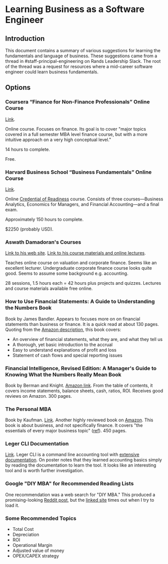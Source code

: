 # Learning Business as a Software Engineer

## Introduction

This document contains a summary of various suggestions for learning the fundamentals and language of business. These suggestions came from a thread in #staff-principal-engineering on Rands Leadership Slack. The root of the thread was a request for resources where a mid-career software engineer could learn business fundamentals.

## Options

### Coursera “Finance for Non-Finance Professionals” Online Course

[Link](https://www.coursera.org/learn/finance-for-non-finance?#about).

Online course. Focuses on finance. Its goal is to cover "major topics covered in a full semester MBA level finance course, but with a more intuitive approach on a very high conceptual level."

14 hours to complete.

Free.

### Harvard Business School “Business Fundamentals” Online Course

[Link](https://online.hbs.edu/courses/core/).

Online [Credential of Readiness](https://online.hbs.edu/courses/core/) course. Consists of three courses—Business Analytics, Economics for Managers, and Financial Accounting—and a final exam.

Approximately 150 hours to complete.

$2250 (probably USD).

### Aswath Damadoran's Courses

[Link to his web site](http://pages.stern.nyu.edu/~adamodar/). [Link to his course materials and online lectures](http://pages.stern.nyu.edu/~adamodar/New_Home_Page/regularclass.htm).

Teaches online course on valuation and corporate finance. Seems like an excellent lecturer. Undergraduate corporate finance course looks quite good. Seems to assume some background e.g. accounting.

28 sessions, 1.5 hours each = 42 hours plus projects and quizzes.
Lectures and course materials available free online.

### How to Use Financial Statements: A Guide to Understanding the Numbers Book

Book by James Bandler. Appears to focuses more on on financial statements than business or finance. It is a quick read at about 130 pages. Quoting from the [Amazon description](https://www.amazon.ca/How-Use-Financial-Statements-Understanding/dp/078630197X), this book covers:

* An overview of financial statements, what they are, and what they tell us
* A thorough, yet basic introduction to the accrual
* Easy to understand explanations of profit and loss
* Statement of cash flows and special reporting issues

### Financial Intelligence, Revised Edition: A Manager's Guide to Knowing What the Numbers Really Mean Book

Book by Berman and Knight. [Amazon link](https://www.amazon.ca/dp/B00AXS5EAK/ref=dp-kindle-redirect?_encoding=UTF8&btkr=1). From the table of contents, it covers income statements, balance sheets, cash, ratios, ROI. Receives good reviews on Amazon. 300 pages.

### The Personal MBA

Book by Kaufman. [Link](https://personalmba.com/). Another highly reviewed book on [Amazon](https://www.amazon.ca/dp/B08H5PKGGG/ref=dp-kindle-redirect?_encoding=UTF8&btkr=1). This book is about business, and not specifically finance. It covers "the essentials of every major business topic" ([ref](https://www.amazon.ca/dp/B08H5PKGGG/ref=dp-kindle-redirect?_encoding=UTF8&btkr=1)). 450 pages.

### Leger CLI Documentation

[Link](https://www.ledger-cli.org/). Leger CLI is a command line accounting tool with [extensive documentation](https://www.ledger-cli.org/3.0/doc/ledger3.html). On poster notes that they learned accounting basics simply by reading the documentation to learn the tool. It looks like an interesting tool and is worth further investigation.

### Google "DIY MBA" for Recommended Reading Lists

One recommendation was a web search for "DIY MBA." This produced a promising-looking [Reddit post](https://www.reddit.com/r/Entrepreneur/comments/663vkv/diymba_a_compiled_list_of_19_free_courses_31_books/?utm_source=share&utm_medium=web2x&context=3), but the [linked site](www.skipmba.com/diy-mba-reading-list/) times out when I try to load it.

### Some Recommended Topics

* Total Cost
* Depreciation
* ROI
* Operational Margin
* Adjusted value of money
* OPEX/CAPEX strategy
